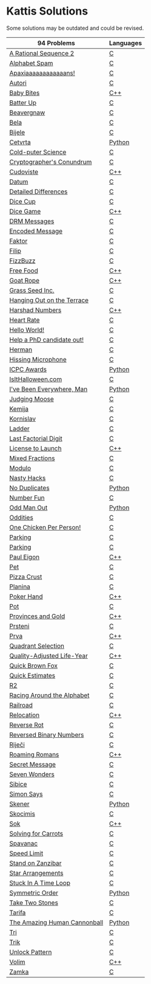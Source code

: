 # Kattis Solutions
Some solutions may be outdated and could be revised.

| 94 Problems | Languages |
| - | - |
| [A Rational Sequence 2](https://open.kattis.com/problems/rationalsequence2) | [C](https://github.com/fernandolim1/Solutions/blob/master/Kattis/rationalsequence2.c) |
| [Alphabet Spam](https://open.kattis.com/problems/alphabetspam) | [C](https://github.com/fernandolim1/Solutions/blob/master/Kattis/alphabetspam.c) |
| [Apaxiaaaaaaaaaaaans!](https://open.kattis.com/problems/apaxiaaans) | [C](https://github.com/fernandolim1/Solutions/blob/master/Kattis/apaxiaaans.c) |
| [Autori](https://open.kattis.com/problems/autori) | [C](https://github.com/fernandolim1/Solutions/blob/master/Kattis/autori.c) |
| [Baby Bites](https://open.kattis.com/problems/babybites) | [C++](https://github.com/fernandolim1/Solutions/blob/master/Kattis/babybites.cpp) |
| [Batter Up](https://open.kattis.com/problems/batterup) | [C](https://github.com/fernandolim1/Solutions/blob/master/Kattis/batterup.c) |
| [Beavergnaw](https://open.kattis.com/problems/beavergnaw) | [C](https://github.com/fernandolim1/Solutions/blob/master/Kattis/beavergnaw.c) |
| [Bela](https://open.kattis.com/problems/bela) | [C](https://github.com/fernandolim1/Solutions/blob/master/Kattis/bela.c) |
| [Bijele](https://open.kattis.com/problems/bijele) | [C](https://github.com/fernandolim1/Solutions/blob/master/Kattis/bijele.c) |
| [Cetvrta](https://open.kattis.com/problems/cetvrta) | [Python](https://github.com/fernandolim1/Solutions/blob/master/Kattis/cetvrta.py) |
| [Cold-puter Science](https://open.kattis.com/problems/cold) | [C](https://github.com/fernandolim1/Solutions/blob/master/Kattis/cold.c) |
| [Cryptographer's Conundrum](https://open.kattis.com/problems/conundrum) | [C](https://github.com/fernandolim1/Solutions/blob/master/Kattis/conundrum.c) |
| [Cudoviste](https://open.kattis.com/problems/cudoviste) | [C++](https://github.com/fernandolim1/Solutions/blob/master/Kattis/cudoviste.cpp) |
| [Datum](https://open.kattis.com/problems/datum) | [C](https://github.com/fernandolim1/Solutions/blob/master/Kattis/datum.c) |
| [Detailed Differences](https://open.kattis.com/problems/detaileddifferences) | [C](https://github.com/fernandolim1/Solutions/blob/master/Kattis/detaileddifferences.c) |
| [Dice Cup](https://open.kattis.com/problems/dicecup) | [C](https://github.com/fernandolim1/Solutions/blob/master/Kattis/dicecup.c) |
| [Dice Game](https://open.kattis.com/problems/dicegame) | [C++](https://github.com/fernandolim1/Solutions/blob/master/Kattis/dicegame.cpp) |
| [DRM Messages](https://open.kattis.com/problems/drmmessages) | [C](https://github.com/fernandolim1/Solutions/blob/master/Kattis/drmmessages.c) |
| [Encoded Message](https://open.kattis.com/problems/encodedmessage) | [C](https://github.com/fernandolim1/Solutions/blob/master/Kattis/encodedmessage.c) |
| [Faktor](https://open.kattis.com/problems/faktor) | [C](https://github.com/fernandolim1/Solutions/blob/master/Kattis/faktor.c) |
| [Filip](https://open.kattis.com/problems/filip) | [C](https://github.com/fernandolim1/Solutions/blob/master/Kattis/filip.c) |
| [FizzBuzz](https://open.kattis.com/problems/fizzbuzz) | [C](https://github.com/fernandolim1/Solutions/blob/master/Kattis/fizzbuzz.c) |
| [Free Food](https://open.kattis.com/problems/freefood) | [C++](https://github.com/fernandolim1/Solutions/blob/master/Kattis/freefood.cpp) |
| [Goat Rope](https://open.kattis.com/problems/goatrope) | [C++](https://github.com/fernandolim1/Solutions/blob/master/Kattis/goatrope.cpp) |
| [Grass Seed Inc.](https://open.kattis.com/problems/grassseed) | [C](https://github.com/fernandolim1/Solutions/blob/master/Kattis/grassseed.c) |
| [Hanging Out on the Terrace](https://open.kattis.com/problems/hangingout) | [C](https://github.com/fernandolim1/Solutions/blob/master/Kattis/hangingout.c) |
| [Harshad Numbers](https://open.kattis.com/problems/harshadnumbers) | [C++](https://github.com/fernandolim1/Solutions/blob/master/Kattis/harshadnumbers.cpp) |
| [Heart Rate](https://open.kattis.com/problems/heartrate) | [C](https://github.com/fernandolim1/Solutions/blob/master/Kattis/heartrate.c) |
| [Hello World!](https://open.kattis.com/problems/hello) | [C](https://github.com/fernandolim1/Solutions/blob/master/Kattis/hello.c) |
| [Help a PhD candidate out!](https://open.kattis.com/problems/helpaphd) | [C](https://github.com/fernandolim1/Solutions/blob/master/Kattis/helpaphd.c) |
| [Herman](https://open.kattis.com/problems/herman) | [C](https://github.com/fernandolim1/Solutions/blob/master/Kattis/herman.c) |
| [Hissing Microphone](https://open.kattis.com/problems/hissingmicrophone) | [C](https://github.com/fernandolim1/Solutions/blob/master/Kattis/hissingmicrophone.c) |
| [ICPC Awards](https://open.kattis.com/problems/icpcawards) | [Python](https://github.com/fernandolim1/Solutions/blob/master/Kattis/icpcawards.py) |
| [IsItHalloween.com](https://open.kattis.com/problems/isithalloween) | [C](https://github.com/fernandolim1/Solutions/blob/master/Kattis/isithalloween.c) |
| [I've Been Everywhere, Man](https://open.kattis.com/problems/everywhere) | [Python](https://github.com/fernandolim1/Solutions/blob/master/Kattis/everywhere.py) |
| [Judging Moose](https://open.kattis.com/problems/judgingmoose) | [C](https://github.com/fernandolim1/Solutions/blob/master/Kattis/judgingmoose.c) |
| [Kemija](https://open.kattis.com/problems/kemija08) | [C](https://github.com/fernandolim1/Solutions/blob/master/Kattis/kemija08.c) |
| [Kornislav](https://open.kattis.com/problems/kornislav) | [C](https://github.com/fernandolim1/Solutions/blob/master/Kattis/kornislav.c) |
| [Ladder](https://open.kattis.com/problems/ladder) | [C](https://github.com/fernandolim1/Solutions/blob/master/Kattis/ladder.c) |
| [Last Factorial Digit](https://open.kattis.com/problems/lastfactorialdigit) | [C](https://github.com/fernandolim1/Solutions/blob/master/Kattis/lastfactorialdigit.c) |
| [License to Launch](https://open.kattis.com/problems/licensetolaunch) | [C++](https://github.com/fernandolim1/Solutions/blob/master/Kattis/licensetolaunch.cpp) |
| [Mixed Fractions](https://open.kattis.com/problems/mixedfractions) | [C](https://github.com/fernandolim1/Solutions/blob/master/Kattis/mixedfractions.c) |
| [Modulo](https://open.kattis.com/problems/modulo) | [C](https://github.com/fernandolim1/Solutions/blob/master/Kattis/modulo.c) |
| [Nasty Hacks](https://open.kattis.com/problems/nastyhacks) | [C](https://github.com/fernandolim1/Solutions/blob/master/Kattis/nastyhacks.c) |
| [No Duplicates](https://open.kattis.com/problems/nodup) | [Python](https://github.com/fernandolim1/Solutions/blob/master/Kattis/nodup.py) |
| [Number Fun](https://open.kattis.com/problems/numberfun) | [C](https://github.com/fernandolim1/Solutions/blob/master/Kattis/numberfun.c) |
| [Odd Man Out](https://open.kattis.com/problems/oddmanout) | [Python](https://github.com/fernandolim1/Solutions/blob/master/Kattis/oddmanout.py) |
| [Oddities](https://open.kattis.com/problems/oddities) | [C](https://github.com/fernandolim1/Solutions/blob/master/Kattis/oddities.c) |
| [One Chicken Per Person!](https://open.kattis.com/problems/onechicken) | [C](https://github.com/fernandolim1/Solutions/blob/master/Kattis/onechicken.c) |
| [Parking](https://open.kattis.com/problems/parking) | [C](https://github.com/fernandolim1/Solutions/blob/master/Kattis/parking.c) |
| [Parking](https://open.kattis.com/problems/parking2) | [C](https://github.com/fernandolim1/Solutions/blob/master/Kattis/parking2.c) |
| [Paul Eigon](https://open.kattis.com/problems/pauleigon) | [C++](https://github.com/fernandolim1/Solutions/blob/master/Kattis/pauleigon.cpp) |
| [Pet](https://open.kattis.com/problems/pet) | [C](https://github.com/fernandolim1/Solutions/blob/master/Kattis/pet.c) |
| [Pizza Crust](https://open.kattis.com/problems/pizza2) | [C](https://github.com/fernandolim1/Solutions/blob/master/Kattis/pizza2.c) |
| [Planina](https://open.kattis.com/problems/planina) | [C](https://github.com/fernandolim1/Solutions/blob/master/Kattis/planina.c) |
| [Poker Hand](https://open.kattis.com/problems/pokerhand) | [C++](https://github.com/fernandolim1/Solutions/blob/master/Kattis/pokerhand.cpp) |
| [Pot](https://open.kattis.com/problems/pot) | [C](https://github.com/fernandolim1/Solutions/blob/master/Kattis/pot.c) |
| [Provinces and Gold](https://open.kattis.com/problems/provincesandgold) | [C++](https://github.com/fernandolim1/Solutions/blob/master/Kattis/provincesandgold.cpp) |
| [Prsteni](https://open.kattis.com/problems/prsteni) | [C](https://github.com/fernandolim1/Solutions/blob/master/Kattis/prsteni.c) |
| [Prva](https://open.kattis.com/problems/prva) | [C++](https://github.com/fernandolim1/Solutions/blob/master/Kattis/prva.cpp) |
| [Quadrant Selection](https://open.kattis.com/problems/quadrant) | [C](https://github.com/fernandolim1/Solutions/blob/master/Kattis/quadrant.c) |
| [Quality-Adjusted Life-Year](https://open.kattis.com/problems/qaly) | [C++](https://github.com/fernandolim1/Solutions/blob/master/Kattis/qaly.cpp) |
| [Quick Brown Fox](https://open.kattis.com/problems/quickbrownfox) | [C](https://github.com/fernandolim1/Solutions/blob/master/Kattis/quickbrownfox.c) |
| [Quick Estimates](https://open.kattis.com/problems/quickestimate) | [C](https://github.com/fernandolim1/Solutions/blob/master/Kattis/quickestimate.c) |
| [R2](https://open.kattis.com/problems/r2) | [C](https://github.com/fernandolim1/Solutions/blob/master/Kattis/r2.c) |
| [Racing Around the Alphabet](https://open.kattis.com/problems/racingalphabet) | [C](https://github.com/fernandolim1/Solutions/blob/master/Kattis/racingalphabet.c) |
| [Railroad](https://open.kattis.com/problems/railroad2) | [C](https://github.com/fernandolim1/Solutions/blob/master/Kattis/railroad2.c) |
| [Relocation](https://open.kattis.com/problems/relocation) | [C++](https://github.com/fernandolim1/Solutions/blob/master/Kattis/relocation.cpp) |
| [Reverse Rot](https://open.kattis.com/problems/reverserot) | [C](https://github.com/fernandolim1/Solutions/blob/master/Kattis/reverserot.c) |
| [Reversed Binary Numbers](https://open.kattis.com/problems/reversebinary) | [C](https://github.com/fernandolim1/Solutions/blob/master/Kattis/reversebinary.c) |
| [Riječi](https://open.kattis.com/problems/rijeci) | [C](https://github.com/fernandolim1/Solutions/blob/master/Kattis/rijeci.c) |
| [Roaming Romans](https://open.kattis.com/problems/romans) | [C++](https://github.com/fernandolim1/Solutions/blob/master/Kattis/romans.cpp) |
| [Secret Message](https://open.kattis.com/problems/secretmessage) | [C](https://github.com/fernandolim1/Solutions/blob/master/Kattis/secretmessage.c) |
| [Seven Wonders](https://open.kattis.com/problems/sevenwonders) | [C](https://github.com/fernandolim1/Solutions/blob/master/Kattis/sevenwonders.c) |
| [Sibice](https://open.kattis.com/problems/sibice) | [C](https://github.com/fernandolim1/Solutions/blob/master/Kattis/sibice.c) |
| [Simon Says](https://open.kattis.com/problems/simonsays) | [C](https://github.com/fernandolim1/Solutions/blob/master/Kattis/simonsays.c) |
| [Skener](https://open.kattis.com/problems/skener) | [Python](https://github.com/fernandolim1/Solutions/blob/master/Kattis/skener.py) |
| [Skocimis](https://open.kattis.com/problems/skocimis) | [C](https://github.com/fernandolim1/Solutions/blob/master/Kattis/skocimis.c) |
| [Sok](https://open.kattis.com/problems/sok) | [C++](https://github.com/fernandolim1/Solutions/blob/master/Kattis/sok.cpp) |
| [Solving for Carrots](https://open.kattis.com/problems/carrots) | [C](https://github.com/fernandolim1/Solutions/blob/master/Kattis/carrots.c) |
| [Spavanac](https://open.kattis.com/problems/spavanac) | [C](https://github.com/fernandolim1/Solutions/blob/master/Kattis/spavanac.c) |
| [Speed Limit](https://open.kattis.com/problems/speedlimit) | [C](https://github.com/fernandolim1/Solutions/blob/master/Kattis/speedlimit.c) |
| [Stand on Zanzibar](https://open.kattis.com/problems/zanzibar) | [C](https://github.com/fernandolim1/Solutions/blob/master/Kattis/zanzibar.c) |
| [Star Arrangements](https://open.kattis.com/problems/stararrangements) | [C](https://github.com/fernandolim1/Solutions/blob/master/Kattis/stararrangements.c) |
| [Stuck In A Time Loop](https://open.kattis.com/problems/timeloop) | [C](https://github.com/fernandolim1/Solutions/blob/master/Kattis/timeloop.c) |
| [Symmetric Order](https://open.kattis.com/problems/symmetricorder) | [Python](https://github.com/fernandolim1/Solutions/blob/master/Kattis/symmetricorder.py) |
| [Take Two Stones](https://open.kattis.com/problems/twostones) | [C](https://github.com/fernandolim1/Solutions/blob/master/Kattis/twostones.c) |
| [Tarifa](https://open.kattis.com/problems/tarifa) | [C](https://github.com/fernandolim1/Solutions/blob/master/Kattis/tarifa.c) |
| [The Amazing Human Cannonball](https://open.kattis.com/problems/humancannonball2) | [Python](https://github.com/fernandolim1/Solutions/blob/master/Kattis/humancannonball2.py) |
| [Tri](https://open.kattis.com/problems/tri) | [C](https://github.com/fernandolim1/Solutions/blob/master/Kattis/tri.c) |
| [Trik](https://open.kattis.com/problems/trik) | [C](https://github.com/fernandolim1/Solutions/blob/master/Kattis/trik.c) |
| [Unlock Pattern](https://open.kattis.com/problems/unlockpattern) | [C](https://github.com/fernandolim1/Solutions/blob/master/Kattis/unlockpattern.c) |
| [Volim](https://open.kattis.com/problems/volim) | [C++](https://github.com/fernandolim1/Solutions/blob/master/Kattis/volim.cpp) |
| [Zamka](https://open.kattis.com/problems/zamka) | [C](https://github.com/fernandolim1/Solutions/blob/master/Kattis/zamka.c) |
